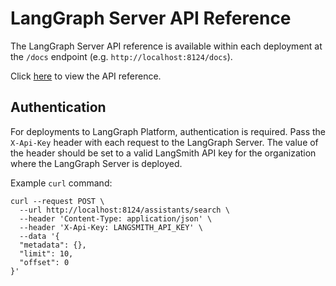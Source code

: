 # LangGraph Server API Reference

The LangGraph Server API reference is available within each deployment at the `/docs` endpoint (e.g. `http://localhost:8124/docs`).

Click <a href="/langgraph/cloud/reference/api/api_ref.html" target="_blank">here</a> to view the API reference.

## Authentication

For deployments to LangGraph Platform, authentication is required. Pass the `X-Api-Key` header with each request to the LangGraph Server. The value of the header should be set to a valid LangSmith API key for the organization where the LangGraph Server is deployed.

Example `curl` command:
```shell
curl --request POST \
  --url http://localhost:8124/assistants/search \
  --header 'Content-Type: application/json' \
  --header 'X-Api-Key: LANGSMITH_API_KEY' \
  --data '{
  "metadata": {},
  "limit": 10,
  "offset": 0
}'
```
